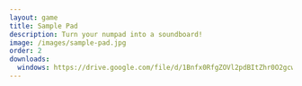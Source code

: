 ```yaml
---
layout: game
title: Sample Pad
description: Turn your numpad into a soundboard!
image: /images/sample-pad.jpg
order: 2
downloads:
  windows: https://drive.google.com/file/d/1Bnfx0RfgZOVl2pdBItZhr0O2gcwWuY5p/view?usp=sharing
---
```

